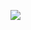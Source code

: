 ![](https://github-readme-stats.hackclub.dev/api/wakatime?username=441&api_domain=hackatime.hackclub.com&theme=react&custom_title=Hackatime+Stats&layout=compact&cache_seconds=0&langs_count=8)

<!--
**yousseftechdev/yousseftechdev** is a ✨ _special_ ✨ repository because its `README.md` (this file) appears on your GitHub profile.

Here are some ideas to get you started:

- 🔭 I’m currently working on ...
- 🌱 I’m currently learning ...
- 👯 I’m looking to collaborate on ...
- 🤔 I’m looking for help with ...
- 💬 Ask me about ...
- 📫 How to reach me: ...
- 😄 Pronouns: ...
- ⚡ Fun fact: ...
-->
